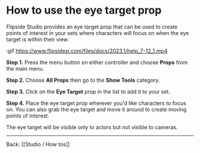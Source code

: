 # How to use the eye target prop

Flipside Studio provides an eye target prop that can be used to create points of interest in your sets where characters will focus on when the eye target is within their view.

:gif https://www.flipsidexr.com/files/docs/2023.1/help_7-12_1.mp4

**Step 1.** Press the menu button on either controller and choose **Props** from the main menu.

**Step 2.** Choose **All Props** then go to the **Show Tools** category.

**Step 3.** Click on the **Eye Target** prop in the list to add it to your set.

**Step 4.** Place the eye target prop wherever you'd like characters to focus on. You can also grab the eye target and move it around to create moving points of interest.

The eye target will be visible only to actors but not visible to cameras.

---

Back: [[Studio / How tos]]
